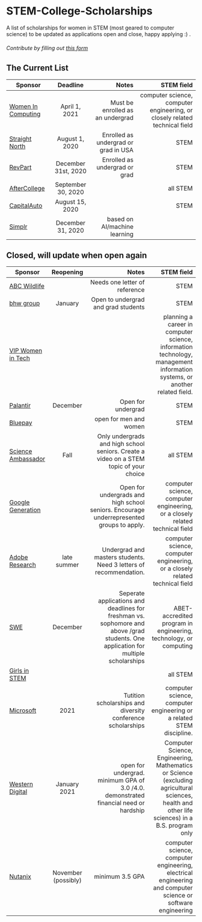 # STEM-College-Scholarships
A list of scholarships for women in STEM (most geared to computer science) to be updated as applications open and close, happy applying :) . 

###### *Contribute by filling out [this form](https://forms.gle/34XDLW9FGWMNPWXA9)*


## The Current List 
| Sponsor        | Deadline           | Notes | STEM field | 
| ------------- |:-------------:| -----:|-----:|
| [Women In Computing](https://www.loadview-testing.com/scholarship/)      | April 1, 2021 | Must be enrolled as an undergrad |computer science, computer engineering, or closely related technical field |
| [Straight North](https://www.straightnorth.com/scholarship/)      | August 1, 2020      | Enrolled as undergrad or grad in USA  |STEM|
| [RevPart](https://revpart.com/scholarship/) | December 31st, 2020 | Enrolled as undergrad or grad | STEM |
| [AfterCollege](https://www.aftercollege.com/company/aftercollege-inc/10/scholarship/259/?source=ur-sch-stem) | September 30, 2020 |  | all STEM |
|[CapitalAuto](https://www.capitalautoauction.com/about-us/scholarship_) |  August 15, 2020|  | STEM |
| [Simplr](https://www.simplr.ai/scholarships) | December 31, 2020 | based on AI/machine learning |  |


## Closed, will update when open again
| Sponsor        | Reopening           | Notes  | STEM field |
| ------------- |:-------------:| -----:|-----:|
| [ABC Wildlife](https://abcwildlife.com/academic-scholarship)      |  | Needs one letter of reference | STEM |
| [bhw group](https://thebhwgroup.com/scholarship)      | January | Open to undergrad and grad students| STEM |
| [VIP Women in Tech](https://www.trustvip.com/wp-content/uploads/2020/01/2020WITS.pdf) |  |  |planning a career in computer science, information technology, management information systems, or another related field. |
| [Palantir](https://www.palantir.com/students/scholarship/wit-north-america/) | December | Open for undergrad | STEM |
| [Bluepay](https://www.bluepay.com/company/scholarship/) |  | open for men and women | STEM |
| [Science Ambassador](https://www.scienceambassadorscholarship.org/#faq) | Fall | Only undergrads and high school seniors. Create a video on a STEM topic of your choice | all STEM |
| [Google Generation](https://buildyourfuture.withgoogle.com/scholarships/generation-google-scholarship/) |  | Open for undergrads and high school seniors. Encourage underrepresented groups to apply. | computer science, computer engineering, or a closely related technical field |
| [Adobe Research](https://research.adobe.com/scholarship/) | late summer | Undergrad and masters students. Need 3 letters of recommendation. | computer science, computer engineering, or a closely related technical field |
| [SWE](https://scholarships.swe.org/applications/login.asp) | December | Seperate applications and deadlines for freshman vs. sophomore and above /grad students. One application for multiple scholarships | ABET-accredited program in engineering, technology, or computing  |
| [Girls in STEM](https://girlswhostem.com/girls-in-stem-scholarship/) |  |  | all STEM |
| [Microsoft](https://careers.microsoft.com/students/us/en/usscholarshipprogram) | 2021 | Tutition scholarships and diversity conference scholarships | computer science, computer engineering or a related STEM discipline. |
| [Western Digital](https://www.westerndigital.com/company/corporate-philanthropy/scholarship-programs) | January 2021 | open for undergrad. minimum GPA of 3.0 /4.0. demonstrated financial need or hardship | Computer Science, Engineering, Mathematics or Science (excluding agricultural sciences, health and other life sciences) in a B.S. program only | 
| [Nutanix](https://www.nutanix.com/scholarships) | November (possibly) | minimum 3.5 GPA | computer science, computer engineering, electrical engineering and computer science or software engineering |


